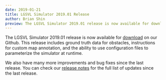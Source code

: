 ```yaml
---
date: 2019-01-21
title: LGSVL Simulator 2019.01 Release
author: Brian Shin
preview: The LGSVL Simulator 2019.01 release is now available for download on our Github. This release includes ground truth data for obstacles, instructions for custom map annotation, and the ability to...
---
```


The LGSVL Simulator 2019.01 release is now available for [download](https://github.com/lgsvl/simulator/releases/tag/2019.01) on our Github. This release includes ground truth data for obstacles, instructions for custom map annotation, and the ability to use configuration files to parameterize the simulator at runtime.

We also have many more improvements and bug fixes since the last release. You can check our [release notes](https://github.com/lgsvl/simulator/releases/tag/2019.01) for the full list of updates since the last release.
